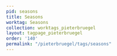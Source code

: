 ```yaml
---
pid: seasons
title: Seasons
worktag: Seasons
collection: worktags_pieterbruegel
layout: tagpage_pieterbruegel
order: '140'
permalink: "/pieterbruegel/tags/seasons"
---
```

